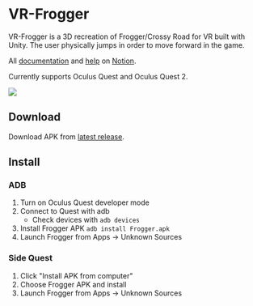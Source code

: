 # VR-Frogger
VR-Frogger is a 3D recreation of Frogger/Crossy Road for VR built with Unity. The user physically jumps in order to move forward in the game.

All [documentation](https://www.notion.so/Technical-Documentation-a90a177134a24637acc34157b842935b) and [help](https://www.notion.so/How-to-play-946a36b25d5b4810b26f726479083e5b) on [Notion](https://www.notion.so/VR-Frogger-75bd8b0368804ff2b5edcbf4a6b99b3f).

Currently supports Oculus Quest and Oculus Quest 2.

<img src="https://media.githubusercontent.com/media/trentpiercy/VR-Frogger/master/gameplay-short.gif">

## Download
Download APK from [latest release](https://github.com/trentpiercy/VR-Frogger/releases).

## Install
### ADB
1. Turn on Oculus Quest developer mode
2. Connect to Quest with adb
    - Check devices with `adb devices`
3. Install Frogger APK `adb install Frogger.apk`
4. Launch Frogger from Apps → Unknown Sources

### Side Quest
1. Click "Install APK from computer"
2. Choose Frogger APK and install
3. Launch Frogger from Apps → Unknown Sources
